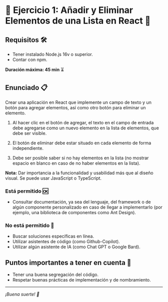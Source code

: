 # 🚀 Ejercicio 1: Añadir y Eliminar Elementos de una Lista en React 📝

## Requisitos 🛠️

- Tener instalado Node.js 16v o superior.
- Contar con npm.

**Duración máxima: 45 min** ⏳

## Enunciado 📋

Crear una aplicación en React que implemente un campo de texto y un botón para agregar elementos, así como otro botón para eliminar un elemento.

1. Al hacer clic en el botón de agregar, el texto en el campo de entrada debe agregarse como un nuevo elemento en la lista de elementos, que debe ser visible.

2. El botón de eliminar debe estar situado en cada elemento de forma independiente.

3. Debe ser posible saber si no hay elementos en la lista (no mostrar espacio en blanco en caso de no haber elementos en la lista).

**Nota:** Dar importancia a la funcionalidad y usabilidad más que al diseño visual. Se puede usar JavaScript o TypeScript.

### Está permitido 🆗

- Consultar documentación, ya sea del lenguaje, del framework o de algún componente personalizado en caso de llegar a implementarlo (por ejemplo, una biblioteca de componentes como Ant Design).

### No está permitido 🚫

- Buscar soluciones específicas en línea.
- Utilizar asistentes de código (como Github-Copilot).
- Utilizar algún asistente de IA (como Chat GPT o Google Bard).

## Puntos importantes a tener en cuenta 🎯

- Tener una buena segregación del código.
- Respetar buenas prácticas de implementación y de nombramiento.

---

*¡Buena suerte! 🚀*